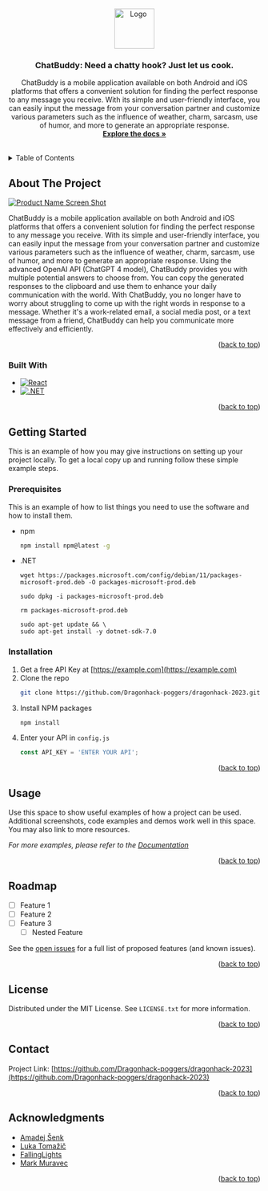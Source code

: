 <!-- Improved compatibility of back to top link: See: https://github.com/othneildrew/Best-README-Template/pull/73 -->
<a name="readme-top"></a>
<!--
*** Thanks for checking out the Best-README-Template. If you have a suggestion
*** that would make this better, please fork the repo and create a pull request
*** or simply open an issue with the tag "enhancement".
*** Don't forget to give the project a star!
*** Thanks again! Now go create something AMAZING! :D
-->



<!-- PROJECT SHIELDS -->
<!--
*** I'm using markdown "reference style" links for readability.
*** Reference links are enclosed in brackets [ ] instead of parentheses ( ).
*** See the bottom of this document for the declaration of the reference variables
*** for contributors-url, forks-url, etc. This is an optional, concise syntax you may use.
*** https://www.markdownguide.org/basic-syntax/#reference-style-links
-->


<!-- PROJECT LOGO -->
<br />
<div align="center">
  <a href="https://github.com/Dragonhack-poggers/dragonhack-2023">
    <img src="images/logo.png" alt="Logo" width="80" height="80">
  </a>

<h3 align="center">ChatBuddy: Need a chatty hook? Just let us cook.</h3>

  <p align="center">
    ChatBuddy is a mobile application available on both Android and iOS platforms that offers a convenient solution for finding the perfect response to any message you receive. With its simple and user-friendly interface, you can easily input the message from your conversation partner and customize various parameters such as the influence of weather, charm, sarcasm, use of humor, and more to generate an appropriate response.
    <br />
    <a href="https://github.com/Dragonhack-poggers/dragonhack-2023"><strong>Explore the docs »</strong></a>
    <br />
    <br />

  </p>
</div>



<!-- TABLE OF CONTENTS -->
<details>
  <summary>Table of Contents</summary>
  <ol>
    <li>
      <a href="#about-the-project">About The Project</a>
      <ul>
        <li><a href="#built-with">Built With</a></li>
      </ul>
    </li>
    <li>
      <a href="#getting-started">Getting Started</a>
      <ul>
        <li><a href="#prerequisites">Prerequisites</a></li>
        <li><a href="#installation">Installation</a></li>
      </ul>
    </li>
    <li><a href="#usage">Usage</a></li>
    <li><a href="#roadmap">Roadmap</a></li>
    <li><a href="#license">License</a></li>
    <li><a href="#contact">Contact</a></li>
    <li><a href="#acknowledgments">Acknowledgments</a></li>
  </ol>
</details>



<!-- ABOUT THE PROJECT -->
## About The Project

[![Product Name Screen Shot][product-screenshot]](https://example.com)

ChatBuddy is a mobile application available on both Android and iOS platforms that offers a convenient solution for finding the perfect response to any message you receive. With its simple and user-friendly interface, you can easily input the message from your conversation partner and customize various parameters such as the influence of weather, charm, sarcasm, use of humor, and more to generate an appropriate response.
Using the advanced OpenAI API (ChatGPT 4 model), ChatBuddy provides you with multiple potential answers to choose from. You can copy the generated responses to the clipboard and use them to enhance your daily communication with the world.
With ChatBuddy, you no longer have to worry about struggling to come up with the right words in response to a message. Whether it's a work-related email, a social media post, or a text message from a friend, ChatBuddy can help you communicate more effectively and efficiently.

<p align="right">(<a href="#readme-top">back to top</a>)</p>



### Built With

* [![React][React.js]][React-url]
* [![.NET][.NET]][.NET-url]

<p align="right">(<a href="#readme-top">back to top</a>)</p>



<!-- GETTING STARTED -->
## Getting Started

This is an example of how you may give instructions on setting up your project locally.
To get a local copy up and running follow these simple example steps.

### Prerequisites

This is an example of how to list things you need to use the software and how to install them.
* npm
  ```sh
  npm install npm@latest -g
  ```
* .NET
  ```
  wget https://packages.microsoft.com/config/debian/11/packages-microsoft-prod.deb -O packages-microsoft-prod.deb

  sudo dpkg -i packages-microsoft-prod.deb

  rm packages-microsoft-prod.deb

  sudo apt-get update && \
  sudo apt-get install -y dotnet-sdk-7.0
  ```

### Installation

1. Get a free API Key at [https://example.com](https://example.com)
2. Clone the repo
   ```sh
   git clone https://github.com/Dragonhack-poggers/dragonhack-2023.git
   ```
3. Install NPM packages
   ```sh
   npm install
   ```
4. Enter your API in `config.js`
   ```js
   const API_KEY = 'ENTER YOUR API';
   ```

<p align="right">(<a href="#readme-top">back to top</a>)</p>



<!-- USAGE EXAMPLES -->
## Usage

Use this space to show useful examples of how a project can be used. Additional screenshots, code examples and demos work well in this space. You may also link to more resources.

_For more examples, please refer to the [Documentation](https://example.com)_

<p align="right">(<a href="#readme-top">back to top</a>)</p>



<!-- ROADMAP -->
## Roadmap

- [ ] Feature 1
- [ ] Feature 2
- [ ] Feature 3
    - [ ] Nested Feature

See the [open issues](https://github.com/Dragonhack-poggers/dragonhack-2023/issues) for a full list of proposed features (and known issues).

<p align="right">(<a href="#readme-top">back to top</a>)</p>




<!-- LICENSE -->
## License

Distributed under the MIT License. See `LICENSE.txt` for more information.

<p align="right">(<a href="#readme-top">back to top</a>)</p>



<!-- CONTACT -->
## Contact

Project Link: [https://github.com/Dragonhack-poggers/dragonhack-2023](https://github.com/Dragonhack-poggers/dragonhack-2023)

<p align="right">(<a href="#readme-top">back to top</a>)</p>



<!-- ACKNOWLEDGMENTS -->
## Acknowledgments

* [Amadej Šenk](https://github.com/Guide4Ever)
* [Luka Tomažič](https://github.com/ltomazic)
* [FallingLights](https://github.com/FallingLights)
* [Mark Muravec](https://github.com/MarkMuravec)

<p align="right">(<a href="#readme-top">back to top</a>)</p>



<!-- MARKDOWN LINKS & IMAGES -->
<!-- https://www.markdownguide.org/basic-syntax/#reference-style-links -->
[contributors-shield]: https://img.shields.io/github/contributors/Dragonhack-poggers/dragonhack-2023.svg?style=for-the-badge
[contributors-url]: https://github.com/Dragonhack-poggers/dragonhack-2023/graphs/contributors
[forks-shield]: https://img.shields.io/github/forks/Dragonhack-poggers/dragonhack-2023.svg?style=for-the-badge
[forks-url]: https://github.com/Dragonhack-poggers/dragonhack-2023/network/members
[stars-shield]: https://img.shields.io/github/stars/Dragonhack-poggers/dragonhack-2023.svg?style=for-the-badge
[stars-url]: https://github.com/Dragonhack-poggers/dragonhack-2023/stargazers
[issues-shield]: https://img.shields.io/github/issues/Dragonhack-poggers/dragonhack-2023.svg?style=for-the-badge
[issues-url]: https://github.com/Dragonhack-poggers/dragonhack-2023/issues
[license-shield]: https://img.shields.io/github/license/Dragonhack-poggers/dragonhack-2023.svg?style=for-the-badge
[license-url]: https://github.com/Dragonhack-poggers/dragonhack-2023/blob/master/LICENSE.txt
[linkedin-shield]: https://img.shields.io/badge/-LinkedIn-black.svg?style=for-the-badge&logo=linkedin&colorB=555
[linkedin-url]: https://linkedin.com/in/linkedin_username
[product-screenshot]: images/screenshot.png
[Next.js]: https://img.shields.io/badge/next.js-000000?style=for-the-badge&logo=nextdotjs&logoColor=white
[Next-url]: https://nextjs.org/
[React.js]: https://img.shields.io/badge/React-20232A?style=for-the-badge&logo=react&logoColor=61DAFB
[React-url]: https://reactjs.org/
[.NET]: https://img.shields.io/badge/.NET-20232A?style=for-the-badge&logo=.NET&logoColor=61DAFB%20
[.NET-url]: https://dotnet.microsoft.com/en-us/
[Vue.js]: https://img.shields.io/badge/Vue.js-35495E?style=for-the-badge&logo=vuedotjs&logoColor=4FC08D
[Vue-url]: https://vuejs.org/
[Angular.io]: https://img.shields.io/badge/Angular-DD0031?style=for-the-badge&logo=angular&logoColor=white
[Angular-url]: https://angular.io/
[Svelte.dev]: https://img.shields.io/badge/Svelte-4A4A55?style=for-the-badge&logo=svelte&logoColor=FF3E00
[Svelte-url]: https://svelte.dev/
[Laravel.com]: https://img.shields.io/badge/Laravel-FF2D20?style=for-the-badge&logo=laravel&logoColor=white
[Laravel-url]: https://laravel.com
[Bootstrap.com]: https://img.shields.io/badge/Bootstrap-563D7C?style=for-the-badge&logo=bootstrap&logoColor=white
[Bootstrap-url]: https://getbootstrap.com
[JQuery.com]: https://img.shields.io/badge/jQuery-0769AD?style=for-the-badge&logo=jquery&logoColor=white
[JQuery-url]: https://jquery.com 
